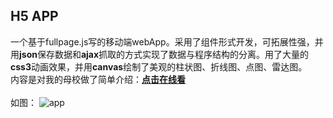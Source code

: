 ## H5 APP
一个基于fullpage.js写的移动端webApp。采用了组件形式开发，可拓展性强，并用**json**保存数据和**ajax**抓取的方式实现了数据与程序结构的分离。用了大量的**css3**动画效果，并用**canvas**绘制了美观的柱状图、折线图、点图、雷达图。<br>
内容是对我的母校做了简单介绍：**[点击在线看](http://jiangzhaojin.com/H5App-Report/)** <br>
<br>
如图：
![app](http://o9r9kpwmc.bkt.clouddn.com/worker/H5APP1.gif)
